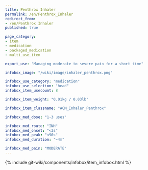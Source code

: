 ```yaml
---
title: Penthrox Inhaler
permalink: /en/Penthrox_Inhaler
redirect_from:
- /en/Penthrox Inhaler
published: true

page_category:
- item
- medication
- packaged_medication
- multi_use_item

export_use: "Managing moderate to severe pain for a short time"

infobox_image: "/wiki/image/inhaler_penthrox.png"

infobox_use_category: "medication"
infobox_use_selection: "head"
infobox_item_usecount: 8

infobox_item_weight: "0.01kg / 0.03lb"

infobox_item_classname: "ACM_Inhaler_Penthrox"

infobox_med_dose: "1-3 uses"

infobox_med_route: "INH"
infobox_med_onset: "<3s"
infobox_med_peak: "<90s"
infobox_med_duration: "~4m"

infobox_med_pain: "MODERATE"
---
```


{% include git-wiki/components/infobox/item_infobox.html %}